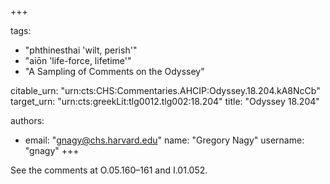 +++

tags:
- "phthinesthai &#39;wilt, perish&#39;"
- "aiōn &#39;life-force, lifetime&#39;"
- "A Sampling of Comments on the Odyssey"

citable_urn: "urn:cts:CHS:Commentaries.AHCIP:Odyssey.18.204.kA8NcCb"
target_urn: "urn:cts:greekLit:tlg0012.tlg002:18.204"
title: "Odyssey 18.204"

authors:
- email: "gnagy@chs.harvard.edu"
  name: "Gregory Nagy"
  username: "gnagy"
+++

<p>See the comments at O.05.160–161 and I.01.052.</p>